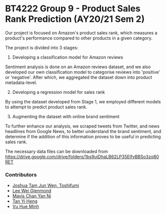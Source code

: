 # BT4222 Group 9 - Product Sales Rank Prediction (AY20/21 Sem 2)

Our project is focused on Amazon's product sales rank, which measures a product's performance compared to other products in a given category.

The project is divided into 3 stages:

1. Developing a classification model for Amazon reviews

Sentiment analysis is done on an Amazon reviews dataset, and we also developed our own classification model to categorise reviews into 'positive' or 'negative'. After which, we aggregated the dataset down into product metadata-level.

2. Developing a regression model for sales rank

By using the dataset developed from Stage 1, we employed different models to attempt to predict product sales rank.

3. Augmenting the dataset with online brand sentiment

To further enhance our analysis, we scraped tweets from Twitter, and news headlines from Google News, to better understand the brand sentiment, and determine if the addition of this information proves to be useful in predicting sales rank.


The necessary data files can be downloaded from https://drive.google.com/drive/folders/1bs9ujDhaLB62LP35ElfvBBSo3zq80RET

### Contributors
+ [Joshua Tam Jun Wen, Toshifumi](https://github.com/JoshuaTakahashi)
+ [Lee Wei Glenmond](https://github.com/Glenmond)
+ [Mavis Chan Yan Ni](https://github.com/mavis-cyn)
+ [Tan Yi Heng](https://github.com/tanyyhh)
+ [Vu Hue Minh](https://github.com/Minhvuh)

